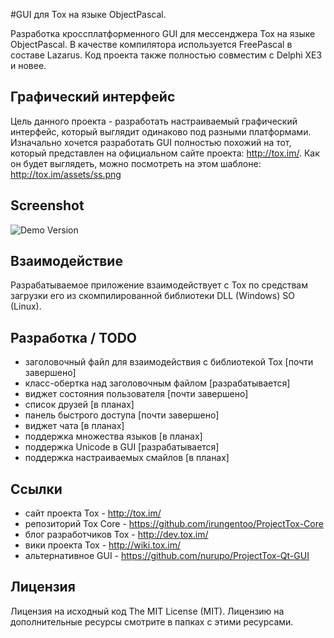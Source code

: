 #GUI для Tox на языке ObjectPascal.

Разработка кроссплатформенного GUI для мессенджера Tox на языке ObjectPascal. В качестве компилятора используется FreePascal в составе Lazarus. Код проекта также полностью совместим с Delphi XE3 и новее.

## Графический интерфейс
Цель данного проекта - разработать настраиваемый графический интерфейс, который выглядит одинаково под разными платформами. Изначально хочется разработать GUI полностью похожий на тот, который представлен на официальном сайте проекта: http://tox.im/. Как он будет выглядеть, можно посмотреть на этом шаблоне: http://tox.im/assets/ss.png

## Screenshot
![](http://i.imgur.com/1QL5Uul.png "Demo Version")

## Взаимодействие
Разрабатываемое приложение взаимодействует с Tox по средствам загрузки его из скомпилированной библиотеки DLL (Windows) SO (Linux).

## Разработка / TODO
* заголовочный файл для взаимодействия с библиотекой Tox [почти завершено]
* класс-обертка над заголовочным файлом [разрабатывается]
* виджет состояния пользователя [почти завершено]
* список друзей [в планах]
* панель быстрого доступа [почти завершено]
* виджет чата [в планах]
* поддержка множества языков [в планах]
* поддержка Unicode в GUI [разрабатывается]
* поддержка настраиваемых смайлов [в планах]

## Ссылки
* сайт проекта Tox - http://tox.im/
* репозиторий Tox Core - https://github.com/irungentoo/ProjectTox-Core
* блог разработчиков Tox - http://dev.tox.im/
* вики проекта Tox - http://wiki.tox.im/
* альтернативное GUI - https://github.com/nurupo/ProjectTox-Qt-GUI

## Лицензия
Лицензия на исходный код The MIT License (MIT).
Лицензию на дополнительные ресурсы смотрите в папках с этими ресурсами.
